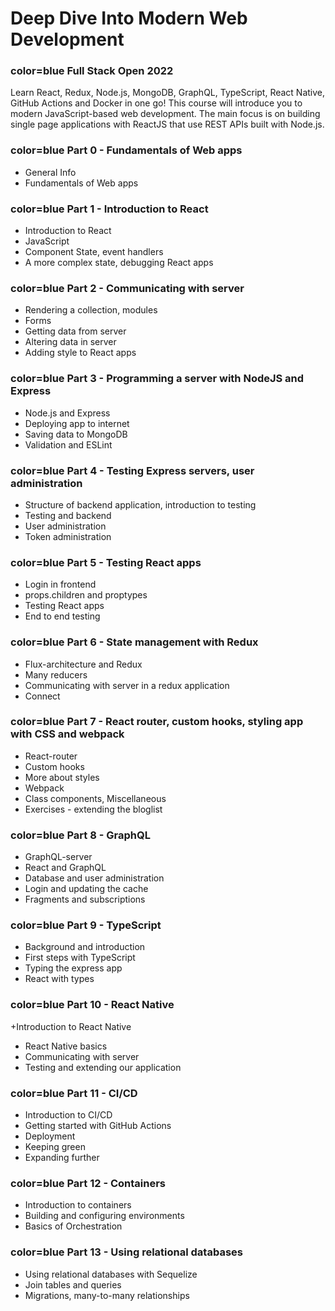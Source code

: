 # Deep Dive Into Modern Web Development

### color=blue Full Stack Open 2022
Learn React, Redux, Node.js, MongoDB, GraphQL, TypeScript, React Native, GitHub Actions and Docker in one go! This course will introduce you to modern JavaScript-based web development. The main focus is on building single page applications with ReactJS that use REST APIs built with Node.js.

### color=blue Part 0 - Fundamentals of Web apps
+ General Info
+ Fundamentals of Web apps
### color=blue Part 1 - Introduction to React
+ Introduction to React
+ JavaScript
+ Component State, event handlers
+ A more complex state, debugging React apps
### color=blue Part 2 - Communicating with server
+ Rendering a collection, modules
+ Forms
+ Getting data from server
+ Altering data in server
+ Adding style to React apps
### color=blue Part 3 - Programming a server with NodeJS and Express
+ Node.js and Express
+ Deploying app to internet
+ Saving data to MongoDB
+ Validation and ESLint
### color=blue Part 4 - Testing Express servers, user administration
+ Structure of backend application, introduction to testing
+ Testing and backend
+ User administration
+ Token administration
### color=blue Part 5 - Testing React apps
+ Login in frontend
+ props.children and proptypes
+ Testing React apps
+ End to end testing
### color=blue Part 6 - State management with Redux
+ Flux-architecture and Redux
+ Many reducers
+ Communicating with server in a redux application
+ Connect
### color=blue Part 7 - React router, custom hooks, styling app with CSS and webpack
+ React-router
+ Custom hooks
+ More about styles
+ Webpack
+ Class components, Miscellaneous
+ Exercises - extending the bloglist
### color=blue Part 8 - GraphQL
+ GraphQL-server
+ React and GraphQL
+ Database and user administration
+ Login and updating the cache
+ Fragments and subscriptions
### color=blue Part 9 - TypeScript
+ Background and introduction
+ First steps with TypeScript
+ Typing the express app
+ React with types
### color=blue Part 10 - React Native
+Introduction to React Native
+ React Native basics
+ Communicating with server
+ Testing and extending our application
### color=blue Part 11 - CI/CD
+ Introduction to CI/CD
+ Getting started with GitHub Actions
+ Deployment
+ Keeping green
+ Expanding further
### color=blue Part 12 - Containers
+ Introduction to containers
+ Building and configuring environments
+ Basics of Orchestration
### color=blue Part 13 - Using relational databases
+ Using relational databases with Sequelize
+ Join tables and queries
+ Migrations, many-to-many relationships
